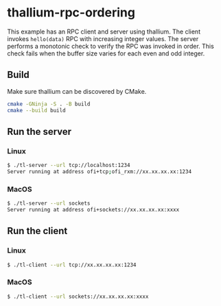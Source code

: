# thallium-rpc-ordering

This example has an RPC client and server using thallium. The client invokes `hello(data)` RPC
with increasing integer values.  The server performs a monotonic check to verify the RPC was invoked in order.
This check fails when the buffer size varies for each even and odd integer.

## Build
Make sure thallium can be discovered by CMake.

```sh
cmake -GNinja -S . -B build
cmake --build build
```

## Run the server
### Linux
```sh
$ ./tl-server --url tcp://localhost:1234
Server running at address ofi+tcp;ofi_rxm://xx.xx.xx.xx:1234
```
### MacOS
```sh
$ ./tl-server --url sockets
Server running at address ofi+sockets://xx.xx.xx.xx:xxxx
```

## Run the client
### Linux
```sh
$ ./tl-client --url tcp://xx.xx.xx.xx:1234
```
### MacOS
```sh
$ ./tl-client --url sockets://xx.xx.xx.xx:xxxx
```
